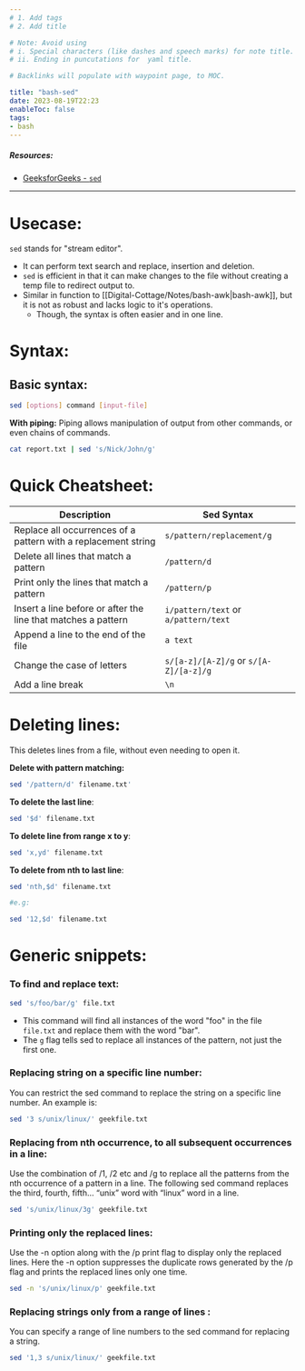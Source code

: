 ```yaml
---
# 1. Add tags
# 2. Add title

# Note: Avoid using 
# i. Special characters (like dashes and speech marks) for note title. 
# ii. Ending in puncutations for  yaml title.  

# Backlinks will populate with waypoint page, to MOC. 

title: "bash-sed"
date: 2023-08-19T22:23
enableToc: false
tags:
- bash
---
```

##### Resources: 
- [GeeksforGeeks - `sed`](https://www.geeksforgeeks.org/sed-command-in-linux-unix-with-examples/)

---
# Usecase:
`sed` stands for "stream editor". 
- It can perform text search and replace, insertion and deletion. 
- `sed` is efficient in that it can make changes to the file without creating a temp file to redirect output to. 
- Similar in function to  [[Digital-Cottage/Notes/bash-awk|bash-awk]], but it is not as robust and lacks logic to it's operations. 
	- Though, the syntax is often easier and in one line.


# Syntax: 

## Basic syntax:
```sh
sed [options] command [input-file]
```

**With piping:**
Piping allows manipulation of output from other commands, or even chains of commands. 
```sh
cat report.txt | sed 's/Nick/John/g'
```

# Quick Cheatsheet:

| **Description**                                                   | **Sed Syntax**                         |
| -------------------------------------------------------------- | -------------------------------------- |
| Replace all occurrences of a pattern with a replacement string | `s/pattern/replacement/g`              |
| Delete all lines that match a pattern                          | `/pattern/d`                           |
| Print only the lines that match a pattern                      | `/pattern/p`                           |
| Insert a line before or after the line that matches a pattern  | `i/pattern/text` or `a/pattern/text`   |
| Append a line to the end of the file                           | `a text`                               |
| Change the case of letters                                     | `s/[a-z]/[A-Z]/g` or `s/[A-Z]/[a-z]/g` |
| Add a line break                                               | `\n`                                   |

# Deleting lines:
This deletes lines from a file, without even needing to open it. 

**Delete with pattern matching:**
```sh
sed '/pattern/d' filename.txt'
```

**To delete the last line**: 
```sh
sed '$d' filename.txt
```

**To delete line from range x to y**: 
```sh
sed 'x,yd' filename.txt
```

**To delete from nth to last line**:
```sh
sed 'nth,$d' filename.txt

#e.g: 

sed '12,$d' filename.txt
```

# Generic snippets: 
### To find and replace text:

```sh
sed 's/foo/bar/g' file.txt
```

- This command will find all instances of the word "foo" in the file `file.txt` and replace them with the word "bar". 
- The `g` flag tells sed to replace all instances of the pattern, not just the first one.

### Replacing string on a specific line number:
You can restrict the sed command to replace the string on a specific line number. An example is:
```sh
sed '3 s/unix/linux/' geekfile.txt
```


### Replacing from nth occurrence, to all subsequent occurrences in a line:
Use the combination of /1, /2 etc and /g to replace all the patterns from the nth occurrence of a pattern in a line. The following sed command replaces the third, fourth, fifth… “unix” word with “linux” word in a line.
```sh
sed 's/unix/linux/3g' geekfile.txt
```
### Printing only the replaced lines: 
Use the -n option along with the /p print flag to display only the replaced lines. Here the -n option suppresses the duplicate rows generated by the /p flag and prints the replaced lines only one time.

```sh
sed -n 's/unix/linux/p' geekfile.txt
```

### Replacing strings only from a range of lines :
You can specify a range of line numbers to the sed command for replacing a string.

```sh
sed '1,3 s/unix/linux/' geekfile.txt
